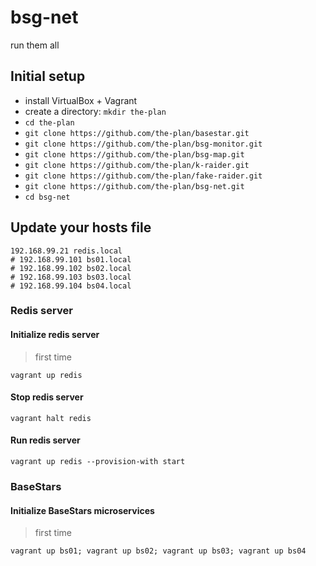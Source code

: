 # bsg-net
run them all

## Initial setup

- install VirtualBox + Vagrant
- create a directory: `mkdir the-plan`
- `cd the-plan`
- `git clone https://github.com/the-plan/basestar.git`
- `git clone https://github.com/the-plan/bsg-monitor.git`
- `git clone https://github.com/the-plan/bsg-map.git`
- `git clone https://github.com/the-plan/k-raider.git`
- `git clone https://github.com/the-plan/fake-raider.git`
- `git clone https://github.com/the-plan/bsg-net.git`
- `cd bsg-net`

## Update your hosts file

```
192.168.99.21 redis.local
# 192.168.99.101 bs01.local 
# 192.168.99.102 bs02.local 
# 192.168.99.103 bs03.local 
# 192.168.99.104 bs04.local 

```

### Redis server

#### Initialize redis server

> first time

```shell
vagrant up redis
```

#### Stop redis server

```shell
vagrant halt redis
```

#### Run redis server

```shell
vagrant up redis --provision-with start
```

### BaseStars

#### Initialize BaseStars microservices

> first time

```shell
vagrant up bs01; vagrant up bs02; vagrant up bs03; vagrant up bs04
```


